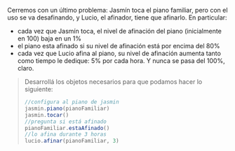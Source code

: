 Cerremos con un último problema: Jasmín toca el piano familiar, pero con el uso se va desafinando, y Lucio, el afinador, tiene que afinarlo. En particular: 

* cada vez que Jasmín toca, el nivel de afinación del piano (inicialmente en 100) baja en un 1%
* el piano esta afinado si su nivel de afinación está por encima del 80%
* cada vez que Lucio afina al piano, su nivel de afinación aumenta tanto como tiempo le dedique: 5% por cada hora. Y nunca se pasa del 100%, claro. 

> Desarrollá los objetos necesarios para que podamos hacer lo siguiente: 
> 
> ```javascript
> //configura al piano de jasmin
> jasmin.piano(pianoFamiliar) 
> jasmin.tocar()
> //pregunta si está afinado
> pianoFamiliar.estaAfinado()
> //lo afina durante 3 horas
> lucio.afinar(pianoFamiliar, 3)
```
